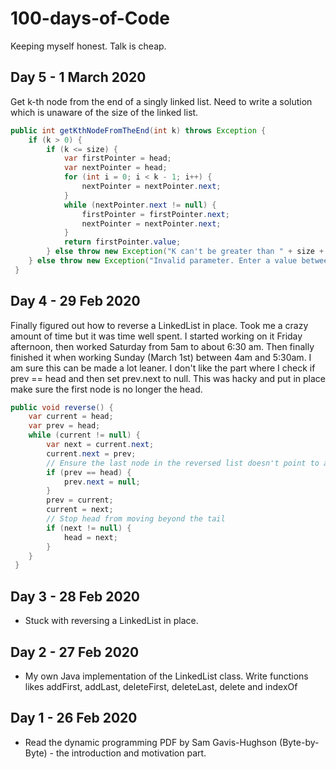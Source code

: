 # 100-days-of-Code
Keeping myself honest. Talk is cheap. 

## Day 5 - 1 March 2020
Get k-th node from the end of a singly linked list. Need to write a solution which is unaware of the size of the linked list.
```java
public int getKthNodeFromTheEnd(int k) throws Exception {
    if (k > 0) {
        if (k <= size) {
            var firstPointer = head;
            var nextPointer = head;
            for (int i = 0; i < k - 1; i++) {
                nextPointer = nextPointer.next;
            }
            while (nextPointer.next != null) {
                firstPointer = firstPointer.next;
                nextPointer = nextPointer.next;
            }
            return firstPointer.value;
        } else throw new Exception("K can't be greater than " + size + ", the size of the list.");
    } else throw new Exception("Invalid parameter. Enter a value between 1 and " + size + ".");
 }
```

## Day 4 - 29 Feb 2020
Finally figured out how to reverse a LinkedList in place. Took me a crazy amount of time but it was time well spent. I started working on it Friday afternoon, then worked Saturday from 5am to about 6:30 am. Then finally finished it when working Sunday (March 1st) between 4am and 5:30am. I am sure this can be made a lot leaner. I don't like the part where I check if prev == head and then set prev.next to null. This was hacky and put in place make sure the first node is no longer the head.

```Java
public void reverse() {
    var current = head;
    var prev = head;
    while (current != null) {
        var next = current.next;
        current.next = prev;
        // Ensure the last node in the reversed list doesn't point to anything.
        if (prev == head) {
            prev.next = null;
        }
        prev = current;
        current = next;
        // Stop head from moving beyond the tail
        if (next != null) {
            head = next;
        }
    }
 }
 ```

## Day 3 - 28 Feb 2020
- Stuck with reversing a LinkedList in place.

## Day 2 - 27 Feb 2020
- My own Java implementation of the LinkedList class. Write functions likes addFirst, addLast, deleteFirst, deleteLast, delete and indexOf

## Day 1 - 26 Feb 2020
- Read the dynamic programming PDF by Sam Gavis-Hughson (Byte-by-Byte) - the introduction and motivation part.

